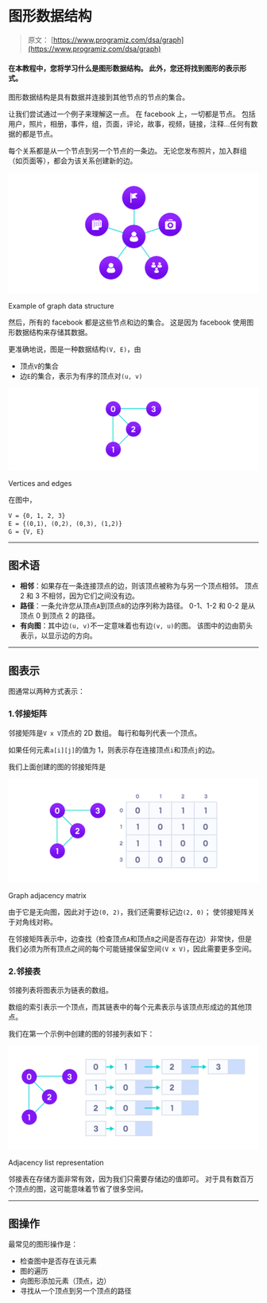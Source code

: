 # 图形数据结构

> 原文： [https://www.programiz.com/dsa/graph](https://www.programiz.com/dsa/graph)

#### 在本教程中，您将学习什么是图形数据结构。 此外，您还将找到图形的表示形式。

图形数据结构是具有数据并连接到其他节点的节点的集合。

让我们尝试通过一个例子来理解这一点。 在 facebook 上，一切都是节点。 包括用户，照片，相册，事件，组，页面，评论，故事，视频，链接，注释...任何有数据的都是节点。

每个关系都是从一个节点到另一个节点的一条边。 无论您发布照片，加入群组（如页面等），都会为该关系创建新的边。

![graph data structure explained using facebook's example. Users, groups, pages, events, etc. are represented as nodes and their relationships - friend, joining a group, liking a page are represented as links between nodes](img/85cd94ece58965f7646c95b7496418ba.png "Example of graph data structure")

Example of graph data structure



然后，所有的 facebook 都是这些节点和边的集合。 这是因为 facebook 使用图形数据结构来存储其数据。

更准确地说，图是一种数据结构`(V, E)`，由

*   顶点`V`的集合
*   边`E`的集合，表示为有序的顶点对`(u, v)`

![a graph contains vertices that are like points and edges that connect the points](img/abf9b1eff586dcbc635ccd0aedc5d1c0.png "Vertices and edges")

Vertices and edges



在图中，

```
V = {0, 1, 2, 3}
E = {(0,1), (0,2), (0,3), (1,2)}
G = {V, E}
```

* * *

## 图术语

*   **相邻**：如果存在一条连接顶点的边，则该顶点被称为与另一个顶点相邻。 顶点 2 和 3 不相邻，因为它们之间没有边。
*   **路径**：一条允许您从顶点`A`到顶点`B`的边序列称为路径。 0-1、1-2 和 0-2 是从顶点 0 到顶点 2 的路径。
*   **有向图**：其中边`(u, v)`不一定意味着也有边`(v, u)`的图。 该图中的边由箭头表示，以显示边的方向。

* * *

## 图表示

图通常以两种方式表示：

### 1.邻接矩阵

邻接矩阵是`V x V`顶点的 2D 数组。 每行和每列代表一个顶点。

如果任何元素`a[i][j]`的值为 1，则表示存在连接顶点`i`和顶点`j`的边。

我们上面创建的图的邻接矩阵是

![graph adjacency matrix for sample graph shows that the value of matrix element is 1 for the row and column that have an edge and 0 for row and column that don't have an edge](img/770a8f4913ca61c9bbb1de31b7f97dad.png "Graph adjacency matrix")

Graph adjacency matrix



由于它是无向图，因此对于边`(0, 2)`，我们还需要标记边`(2, 0)`； 使邻接矩阵关于对角线对称。

在邻接矩阵表示中，边查找（检查顶点`A`和顶点`B`之间是否存在边）非常快，但是我们必须为所有顶点之间的每个可能链接保留空间`(V x V)`，因此需要更多空间。

### 2.邻接表

邻接列表将图表示为链表的数组。

数组的索引表示一个顶点，而其链表中的每个元素表示与该顶点形成边的其他顶点。

我们在第一个示例中创建的图的邻接列表如下：

![adjacency list representation represents graph as array of linked lists where index represents the vertex and each element in linked list represents the edges connected to that vertex](img/a0cdb21344c49353e73743f80fe28594.png "Adjacency list representation")

Adjacency list representation



邻接表在存储方面非常有效，因为我们只需要存储边的值即可。 对于具有数百万个顶点的图，这可能意味着节省了很多空间。

* * *

## 图操作

最常见的图形操作是：

*   检查图中是否存在该元素
*   图的遍历
*   向图形添加元素（顶点，边）
*   寻找从一个顶点到另一个顶点的路径